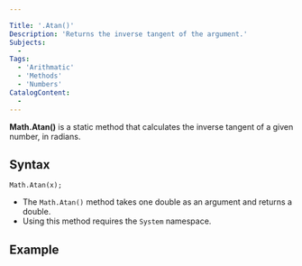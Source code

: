 ```yaml
---

Title: '.Atan()'
Description: 'Returns the inverse tangent of the argument.'
Subjects:
  - 
Tags:
  - 'Arithmatic'
  - 'Methods'
  - 'Numbers'
CatalogContent:
  - 
---
```


**Math.Atan()** is a static method that calculates the inverse tangent of a given number, in radians.

## Syntax

```pseudo
Math.Atan(x);
```
- The `Math.Atan()` method takes one double as an argument and returns a double.
- Using this method requires the `System` namespace.


## Example
